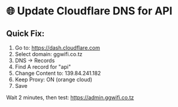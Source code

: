 # 🌐 Update Cloudflare DNS for API

## Quick Fix:
1. Go to: https://dash.cloudflare.com
2. Select domain: ggwifi.co.tz
3. DNS → Records
4. Find A record for "api"
5. Change Content to: 139.84.241.182
6. Keep Proxy: ON (orange cloud)
7. Save

Wait 2 minutes, then test: https://admin.ggwifi.co.tz

